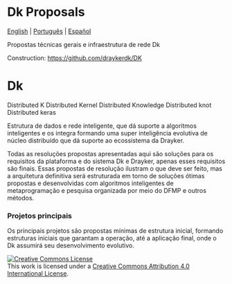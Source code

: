# Dk Proposals 

[English](./README.md) | [Português](./README.PT.md) |  [Español](./README.ES.md)

Propostas técnicas gerais e infraestrutura de rede Dk

Construction: https://github.com/draykerdk/DK

# Dk

Distributed K
Distributed Kernel
Distributed Knowledge
Distributed knot
Distributed keras

Estrutura de dados e rede inteligente, que dá suporte a algoritmos inteligentes e os integra formando uma super inteligência evolutiva de núcleo distribuído que dá suporte ao ecossistema da Drayker.



Todas as resoluções propostas apresentadas aqui são soluções para os requisitos da plataforma e do sistema Dk e Drayker, apenas esses requisitos são finais. Essas propostas de resolução ilustram o que deve ser feito, mas a arquitetura definitiva será estruturada em torno de soluções ótimas propostas e desenvolvidas com algoritmos inteligentes de metaprogramação e pesquisa organizada por meio do DFMP e outros métodos.

### Projetos principais

Os principais projetos são propostas mínimas de estrutura inicial, formando estruturas iniciais que garantam a operação, até a aplicação final, onde o Dk assumirá seu desenvolvimento evolutivo.


<a rel="license" href="http://creativecommons.org/licenses/by/4.0/"><img alt="Creative Commons License" style="border-width:0" src="https://i.creativecommons.org/l/by/4.0/88x31.png" /></a><br />This work is licensed under a <a rel="license" href="http://creativecommons.org/licenses/by/4.0/">Creative Commons Attribution 4.0 International License</a>.
